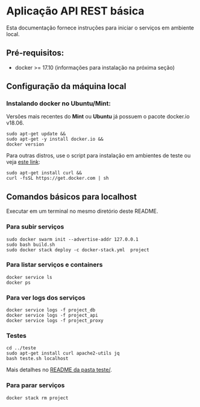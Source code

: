 # Aplicação API REST básica

Esta documentação fornece instruções para iniciar o serviços em ambiente local.


## Pré-requisitos:

- docker >= 17.10 (informações para instalação na próxima seção)


## Configuração da máquina local


### Instalando docker no Ubuntu/Mint:

Versões mais recentes do **Mint** ou **Ubuntu** já possuem o pacote docker.io v18.06.

```
sudo apt-get update &&
sudo apt-get -y install docker.io &&
docker version
```

Para outras distros, use o script para instalação em ambientes de teste ou veja [este link](https://docs.docker.com/install/):

```
sudo apt-get install curl &&
curl -fsSL https://get.docker.com | sh
```


## Comandos básicos para localhost

Executar em um terminal no mesmo diretório deste README.


### Para subir serviços

```
sudo docker swarm init --advertise-addr 127.0.0.1
sudo bash build.sh
sudo docker stack deploy -c docker-stack.yml  project
```

### Para listar serviços e containers

```
docker service ls
docker ps
```


### Para ver logs dos serviços

```
docker service logs -f project_db
docker service logs -f project_api
docker service logs -f project_proxy
```


### Testes

```
cd ../teste
sudo apt-get install curl apache2-utils jq
bash teste.sh localhost
```

Mais detalhes no [README da pasta teste/](../teste/README.md).


### Para parar serviços

```
docker stack rm project 
```

